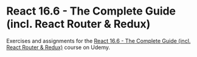 # React 16.6 - The Complete Guide (incl. React Router & Redux)

Exercises and assignments for the [React 16.6 - The Complete Guide (incl. React Router & Redux)](https://www.udemy.com/react-the-complete-guide-incl-redux/) course on Udemy.
